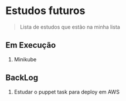 # Estudos futuros 

> Lista de estudos que estão na minha lista

## Em Execução

1. Minikube 

## BackLog

1. Estudar o puppet task para deploy em AWS


